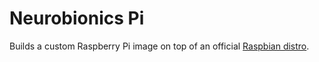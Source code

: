# Neurobionics Pi

Builds a custom Raspberry Pi image on top of an official [Raspbian distro](https://www.raspberrypi.com/software/operating-systems/).
